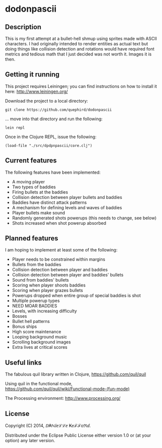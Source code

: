 # dodonpascii

## Description

This is my first attempt at a bullet-hell shmup using sprites made with ASCII characters. I had originally intended to render entities as actual text but doing things like collision detection and rotations would have required font metrics and tedious math that I just decided was not worth it. Images it is then.

## Getting it running

This project requires Leiningen; you can find instructions on how to install it here: http://www.leiningen.org/

Download the project to a local directory:

    git clone https://github.com/quephird/dodonpascii

... move into that directory and run the following:

    lein repl

Once in the Clojure REPL, issue the following:

    (load-file "./src/dpdpnpascii/core.clj")

## Current features

The following features have been implemented:

* A moving player 
* Two types of baddies
* Firing bullets at the baddies
* Collision detection between player bullets and baddies
* Baddies have distinct attack patterns
* A mechanism for defining levels and waves of baddies
* Player bullets make sound
* Randomly generated shots powerups (this needs to change, see below)
* Shots increased when shot powerup absorbed

## Planned features

I am hoping to implement at least some of the following:

* Player needs to be constrained within margins
* Bullets from the baddies
* Collision detection between player and baddies
* Collision detection between player and baddies' bullets
* Sound from baddies' bullets
* Scoring when player shoots baddies
* Scoring when player grazes bullets
* Powerups dropped when entire group of special baddies is shot
* Multiple powerup types
* NEED MOAR BADDIES
* Levels, with increasing difficulty
* Bosses
* Bullet hell patterns
* Bonus ships
* High score maintenance
* Looping background music
* Scrolling background images
* Extra lives at critical scores

## Useful links

The fabulous quil library written in Clojure, https://github.com/quil/quil 

Using quil in the functional mode, https://github.com/quil/quil/wiki/Functional-mode-(fun-mode)

The Processing environment: http://www.processing.org/

## License

Copyright (C) 2014, ⅅ₳ℕⅈⅇℒℒⅇ Ҝⅇℱℱoℜⅆ.

Distributed under the Eclipse Public License either version 1.0 or (at
your option) any later version.